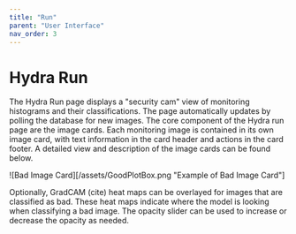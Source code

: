 ```yaml
---
title: "Run"
parent: "User Interface"
nav_order: 3
---
```


# Hydra Run 

The Hydra Run page displays a "security cam" view of monitoring histograms and their classifications. The page automatically updates by polling the database for new images. The core component of the Hydra run page are the image cards. Each monitoring image is contained in its own image card, with text information in the card header and actions in the card footer. A detailed view and description of the image cards can be found below. 

![Bad Image Card][/assets/GoodPlotBox.png "Example of Bad Image Card"]

Optionally, GradCAM (cite) heat maps can be overlayed for images that are classified as bad. These heat maps indicate where the model is looking when classifying a bad image. The opacity slider can be used to increase or decrease the opacity as needed. 

